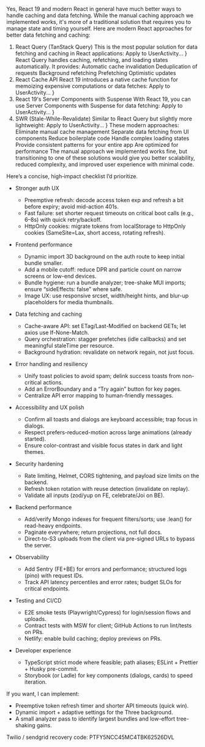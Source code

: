 Yes, React 19 and modern React in general have much better ways to handle caching and data fetching. While the manual caching approach we implemented works, it's more of a traditional solution that requires you to manage state and timing yourself.
Here are modern React approaches for better data fetching and caching:
1. React Query (TanStack Query)
This is the most popular solution for data fetching and caching in React applications:
Apply to UserActivity...
}
React Query handles caching, refetching, and loading states automatically. It provides:
Automatic cache invalidation
Deduplication of requests
Background refetching
Prefetching
Optimistic updates
2. React Cache API
React 19 introduces a native cache function for memoizing expensive computations or data fetches:
Apply to UserActivity...
}
3. React 19's Server Components with Suspense
With React 19, you can use Server Components with Suspense for data fetching:
Apply to UserActivity...
}
4. SWR (Stale-While-Revalidate)
Similar to React Query but slightly more lightweight:
Apply to UserActivity...
}
These modern approaches:
Eliminate manual cache management
Separate data fetching from UI components
Reduce boilerplate code
Handle complex loading states
Provide consistent patterns for your entire app
Are optimized for performance
The manual approach we implemented works fine, but transitioning to one of these solutions would give you better scalability, reduced complexity, and improved user experience with minimal code.



Here’s a concise, high‑impact checklist I’d prioritize.

- Stronger auth UX
  - Preemptive refresh: decode access token exp and refresh a bit before expiry; avoid mid-action 401s.
  - Fast failure: set shorter request timeouts on critical boot calls (e.g., 6–8s) with quick retry/backoff.
  - HttpOnly cookies: migrate tokens from localStorage to HttpOnly cookies (SameSite=Lax, short access, rotating refresh).

- Frontend performance
  - Dynamic import 3D background on the auth route to keep initial bundle smaller.
  - Add a mobile cutoff: reduce DPR and particle count on narrow screens or low-end devices.
  - Bundle hygiene: run a bundle analyzer; tree-shake MUI imports; ensure “sideEffects: false” where safe.
  - Image UX: use responsive srcset, width/height hints, and blur-up placeholders for media thumbnails.

- Data fetching and caching
  - Cache-aware API: set ETag/Last-Modified on backend GETs; let axios use If-None-Match.
  - Query orchestration: stagger prefetches (idle callbacks) and set meaningful staleTime per resource.
  - Background hydration: revalidate on network regain, not just focus.

- Error handling and resiliency
  - Unify toast policies to avoid spam; delink success toasts from non-critical actions.
  - Add an ErrorBoundary and a “Try again” button for key pages.
  - Centralize API error mapping to human-friendly messages.

- Accessibility and UX polish
  - Confirm all toasts and dialogs are keyboard accessible; trap focus in dialogs.
  - Respect prefers-reduced-motion across large animations (already started).
  - Ensure color-contrast and visible focus states in dark and light themes.

- Security hardening
  - Rate limiting, Helmet, CORS tightening, and payload size limits on the backend.
  - Refresh token rotation with reuse detection (invalidate on replay).
  - Validate all inputs (zod/yup on FE, celebrate/Joi on BE).

- Backend performance
  - Add/verify Mongo indexes for frequent filters/sorts; use .lean() for read-heavy endpoints.
  - Paginate everywhere; return projections, not full docs.
  - Direct-to-S3 uploads from the client via pre-signed URLs to bypass the server.

- Observability
  - Add Sentry (FE+BE) for errors and performance; structured logs (pino) with request IDs.
  - Track API latency percentiles and error rates; budget SLOs for critical endpoints.

- Testing and CI/CD
  - E2E smoke tests (Playwright/Cypress) for login/session flows and uploads.
  - Contract tests with MSW for client; GitHub Actions to run lint/tests on PRs.
  - Netlify: enable build caching; deploy previews on PRs.

- Developer experience
  - TypeScript strict mode where feasible; path aliases; ESLint + Prettier + Husky pre-commit.
  - Storybook (or Ladle) for key components (dialogs, cards) to speed iteration.

If you want, I can implement:
- Preemptive token refresh timer and shorter API timeouts (quick win).
- Dynamic import + adaptive settings for the Three background.
- A small analyzer pass to identify largest bundles and low-effort tree-shaking gains.

Twilio / sendgrid recovery code: PTFY5NCC45MC4TBK62526DVL